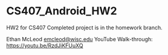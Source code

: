 # CS407_Android_HW2
HW2 for CS407
Completed project is in the homework branch.

Ethan McLeod emcleod@wisc.edu YouTube Walk-through: https://youtu.be/RzdJiKFUuXQ
